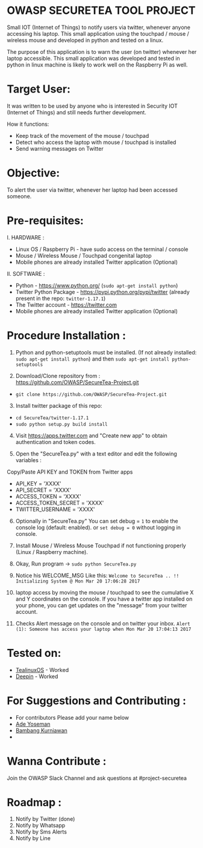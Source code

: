 # OWASP SECURETEA TOOL PROJECT
Small IOT (Internet of Things) to notify users via twitter, whenever anyone accessing his laptop. This small application using the touchpad / mouse / wireless mouse and developed in python and tested on a linux.

The purpose of this application is to warn the user (on twitter) whenever her laptop accessible.
This small application was developed and tested in python in linux machine is likely to work well on the Raspberry Pi as well.


Target User:
=============

It was written to be used by anyone who is interested in Security IOT (Internet of Things) and still needs further development.

How it functions:

- Keep track of the movement of the mouse / touchpad
- Detect who access the laptop with mouse / touchpad is installed
- Send warning messages on Twitter


Objective:
===========

To alert the user via twitter, whenever her laptop had been accessed someone.


Pre-requisites:
================

I. HARDWARE :

- Linux OS / Raspberry Pi - have sudo access on the terminal / console
- Mouse / Wireless Mouse / Touchpad congenital laptop
- Mobile phones are already installed Twitter application (Optional)

II. SOFTWARE :

- Python - https://www.python.org/ (`sudo apt-get install python`)
- Twitter Python Package - https://pypi.python.org/pypi/twitter (already present in the repo: `twitter-1.17.1`)
- The Twitter account - https://twitter.com
- Mobile phones are already installed Twitter application (Optional)


Procedure Installation :
========================

1. Python and python-setuptools must be installed. (If not already installed: `sudo apt-get install python`)
 and then
 `sudo apt-get install python-setuptools`

2. Download/Clone repository from : https://github.com/OWASP/SecureTea-Project.git
 - `git clone https://github.com/OWASP/SecureTea-Project.git`

3. Install twitter package of this repo:
 - `cd SecureTea/twitter-1.17.1`
 - `sudo python setup.py build install`

4. Visit https://apps.twitter.com and "Create new app" to obtain authentication and token codes.

5. Open the "SecureTea.py" with a text editor and edit the following variables :

 Copy/Paste API KEY and TOKEN from Twitter apps

 - API_KEY = 'XXXX'
 - API_SECRET = 'XXXX'
 - ACCESS_TOKEN = 'XXXX'
 - ACCESS_TOKEN_SECRET = 'XXXX'
 - TWITTER_USERNAME = 'XXXX'

6. Optionally in "SecureTea.py" You can set debug = `1` to enable the console log (default: enabled). or `set debug = 0` without logging in console.

7. Install Mouse / Wireless Mouse Touchpad if not functioning properly (Linux / Raspberry machine).

8. Okay, Run program -> `sudo python SecureTea.py`

9. Notice his WELCOME_MSG Like this:
`Welcome to SecureTea .. !! Initializing System @ Mon Mar 20 17:06:28 2017`

10. laptop access by moving the mouse / touchpad to see the cumulative X and Y coordinates on the console. If you have a twitter app installed on your phone, you can get updates on the "message" from your twitter account.

11. Checks Alert message on the console and on twitter your inbox.
`Alert (1): Someone has access your laptop when Mon Mar 20 17:04:13 2017`

Tested on:
==========

- [TealinuxOS](http://tealinuxos.org/) - Worked
- [Deepin](https://www.deepin.org/en/) - Worked


For Suggestions and Contributing :
==================================

- For contributors Please add your name below 
- [Ade Yoseman](https://www.owasp.org/index.php/Ade_Yoseman_Putra)
- [Bambang Kurniawan](https://www.owasp.org/index.php/User:Idbmb)
- 
    
Wanna Contribute :
==================
Join the OWASP Slack Channel and ask questions at #project-securetea

Roadmap :
==================
1. Notify by Twitter (done)
2. Notify by Whatsapp
3. Notify by Sms Alerts
4. Notify by Line

